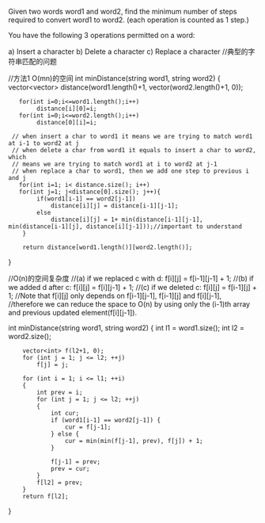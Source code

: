 Given two words word1 and word2, find the minimum number of steps required to convert word1 to word2. (each operation is counted as 1 step.)

You have the following 3 operations permitted on a word:

a) Insert a character
b) Delete a character
c) Replace a character
//典型的字符串匹配的问题



//方法1 O(mn)的空间
int minDistance(string word1, string word2)
{
       vector<vector<int>> distance(word1.length()+1, vector<int>(word2.length()+1, 0));
       
       for(int i=0;i<=word1.length();i++)
            distance[i][0]=i;
       for(int i=0;i<=word2.length();i++)
            distance[0][i]=i;
     
     // when insert a char to word1 it means we are trying to match word1 at i-1 to word2 at j
     // when delete a char from word1 it equals to insert a char to word2, which
     // means we are trying to match word1 at i to word2 at j-1
     // when replace a char to word1, then we add one step to previous i and j
       for(int i=1; i< distance.size(); i++)
       for(int j=1; j<distance[0].size(); j++){
            if(word1[i-1] == word2[j-1])
                distance[i][j] = distance[i-1][j-1];
            else
                distance[i][j] = 1+ min(distance[i-1][j-1], min(distance[i-1][j], distance[i][j-1]));//important to understand
        }
        
        return distance[word1.length()][word2.length()];
}

//O(n)的空间复杂度
//(a) if we replaced c with d: f[i][j] = f[i-1][j-1] + 1;
//(b) if we added d after c: f[i][j] = f[i][j-1] + 1;
//(c) if we deleted c: f[i][j] = f[i-1][j] + 1;
//Note that f[i][j] only depends on f[i-1][j-1], f[i-1][j] and f[i][j-1], 
//therefore we can reduce the space to O(n) by using only the (i-1)th array and previous updated element(f[i][j-1]).

int minDistance(string word1, string word2)
{
        int l1 = word1.size();
        int l2 = word2.size();

        vector<int> f(l2+1, 0);
        for (int j = 1; j <= l2; ++j)
            f[j] = j;

        for (int i = 1; i <= l1; ++i)
        {
            int prev = i;
            for (int j = 1; j <= l2; ++j)
            {
                int cur;
                if (word1[i-1] == word2[j-1]) {
                    cur = f[j-1];
                } else {
                    cur = min(min(f[j-1], prev), f[j]) + 1;
                }

                f[j-1] = prev;
                prev = cur;
            }
            f[l2] = prev;
        }
        return f[l2];
}
